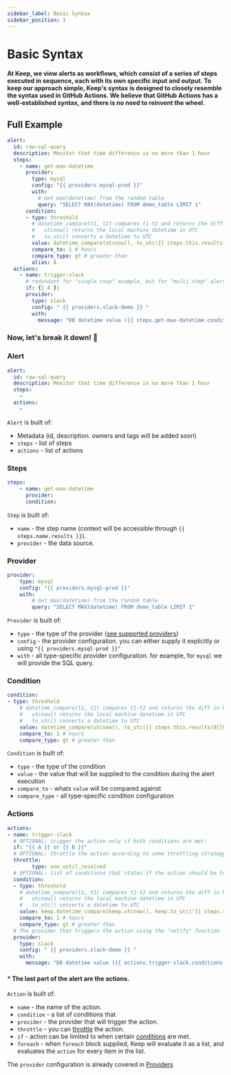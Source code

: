 ```yaml
---
sidebar_label: Basic Syntax
sidebar_position: 1
---
```


# Basic Syntax

#### At Keep, we view alerts as workflows, which consist of a series of steps executed in sequence, each with its own specific input and output. To keep our approach simple, Keep's syntax is designed to closely resemble the syntax used in GitHub Actions. We believe that GitHub Actions has a well-established syntax, and there is no need to reinvent the wheel.

## Full Example
```yaml
alert:
  id: raw-sql-query
  description: Monitor that time difference is no more than 1 hour
  steps:
    - name: get-max-datetime
      provider:
        type: mysql
        config: "{{ providers.mysql-prod }}"
        with:
          # Get max(datetime) from the random table
          query: "SELECT MAX(datetime) FROM demo_table LIMIT 1"
      condition:
      - type: threshold
        # datetime_compare(t1, t2) compares t1-t2 and returns the diff in hours
        #   utcnow() returns the local machine datetime in UTC
        #   to_utc() converts a datetime to UTC
        value: datetime_compare(utcnow(), to_utc({{ steps.this.results[0][0] }}))
        compare_to: 1 # hours
        compare_type: gt # greater than
        alias: A
  actions:
    - name: trigger-slack
      # redundant for "single step" example, but for "multi step" alerts this can be useful
      if: {{ A }}
      provider:
        type: slack
        config: " {{ providers.slack-demo }} "
        with:
          message: "DB datetime value ({{ steps.get-max-datetime.conditions.threshold[0].value }}) is greater than 1! 🚨"
```

### Now, let's break it down! 🔨
### Alert
```yaml
alert:
  id: raw-sql-query
  description: Monitor that time difference is no more than 1 hour
  steps:
    -
  actions:
    -
```

`Alert` is built of:
- Metadata (id, description. owners and tags will be added soon)
- `steps` - list of steps
- `actions` - list of actions

### Steps
```yaml
steps:
    - name: get-max-datetime
      provider:
      condition:
```
`Step` is built of:
  - `name` - the step name (context will be accessible through `{{ steps.name.results }}`).
  - `provider` - the data source.

### Provider
```yaml
provider:
    type: mysql
    config: "{{ providers.mysql-prod }}"
    with:
        # Get max(datetime) from the random table
        query: "SELECT MAX(datetime) FROM demo_table LIMIT 1"
```
`Provider` is built of:
- `type` - the type of the provider ([see supported providers](providers/getting-started.md))
- `config` - the provider configuration. you can either supply it explicitly or using `"{{ providers.mysql-prod }}"`
- `with` - all type-specific provider configuration. for example, for `mysql` we will provide the SQL query.

### Condition
```yaml
condition:
- type: threshold
    # datetime_compare(t1, t2) compares t1-t2 and returns the diff in hours
    #   utcnow() returns the local machine datetime in UTC
    #   to_utc() converts a datetime to UTC
    value: datetime_compare(utcnow(), to_utc({{ steps.this.results[0][0] }}))
    compare_to: 1 # hours
    compare_type: gt # greater than
```
`Condition` is built of:
- `type` - the type of the condition
- `value` - the value that will be supplied to the condition during the alert execution
- `compare_to` - whats `value` will be compared against
- `compare_type` - all type-specific condition configuration

### Actions
```yaml
actions:
- name: trigger-slack
  # OPTIONAL: trigger the action only if both conditions are met:
  if: "{{ A }} or {{ B }}"
  # OPTIONAL: throttle the action according to some throttling strategy
  throttle:
        type: one_until_resolved
  # OPTIONAL: list of conditions that states if the action should be triggered
  condition:
  - type: threshold
    # datetime_compare(t1, t2) compares t1-t2 and returns the diff in hours
    #   utcnow() returns the local machine datetime in UTC
    #   to_utc() converts a datetime to UTC
    value: keep.datetime_compare(keep.utcnow(), keep.to_utc("{{ steps.this.results[0][0] }}"))
    compare_to: 1 # hours
    compare_type: gt # greater than
  # The provider that triggers the action using the "notify" function
  provider:
    type: slack
    config: " {{ providers.slack-demo }} "
    with:
      message: "DB datetime value ({{ actions.trigger-slack.conditions.threshold.0.compare_value }}) is greater than 1! 🚨"
```

#### * The last part of the alert are the actions.

`Action` is built of:
- `name` - the name of the action.
- `condition` - a list of conditions that
- `provider` - the provider that will trigger the action.
- `throttle` - you can [throttle](throttles/what-is-throttle.md) the action.
- `if` - action can be limited to when certain [conditions](conditions/what-is-a-condition.md) are met.
- `foreach` - when `foreach` block supplied, Keep will evaluate it as a list, and evaluates the `action` for every item in the list.

The `provider` configuration is already covered in [Providers](syntax#provider)
